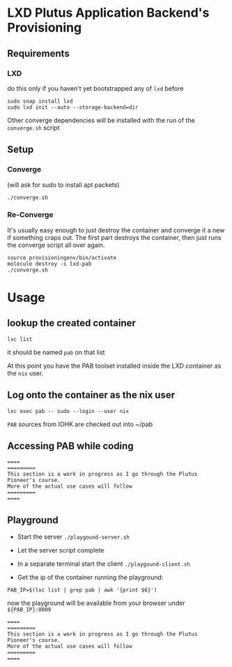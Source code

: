# LXD Plutus Application Backend's Provisioning



## Requirements

### LXD

do this only if you haven't yet bootstrapped any of `lxd` before

```
sudo snap install lxd
sudo lxd init --auto --storage-backend=dir
```

Other converge dependencies will be installed with the run of the `converge.sh` script

## Setup

### Converge

(will ask for sudo to install apt packets)

```
./converge.sh
```

### Re-Converge

It's usually easy enough to just destroy the container and converge it a new if something craps out.
The first part destroys the container, then just runs the converge script all over again.

```
source provisioningenv/bin/activate
molecule destroy -s lxd-pab
./converge.sh
```

# Usage

## lookup the created container 
```
lxc list
```

it should be named `pab` on that list

At this point you have the PAB toolset installed inside the LXD container 
as the `nix` user. 

## Log onto the container as the nix user

```
lxc exec pab -- sudo --login --user nix
```

`PAB` sources from IOHK are checked out into ~/pab

## Accessing PAB while coding

```
====
=========
This section is a work in progress as I go through the Plutus Pioneer's course.
More of the actual use cases will follow
=========
====
```

## Playground

* Start the server
`./playgound-server.sh`

* Let the server script complete

* In a separate terminal start the client
`./playgound-client.sh `

* Get the ip of the container running the playground:
```
PAB_IP=$(lxc list | grep pab | awk '{print $6}')
```
now the playground will be available from your browser under `${PAB_IP}:8009` 


```
====
=========
This section is a work in progress as I go through the Plutus Pioneer's course.
More of the actual use cases will follow
=========
====
```
